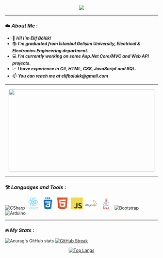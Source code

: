 <div id="header" align="center">
  <img src="https://media.giphy.com/media/SUcApSWjPwQMARvcM8/giphy.gif" width="100"/>
</div>

---

### :cloud: _About Me_ :
- 👋 **_Hi! I’m Elif Bölük!_**
- 📚 **_I’m graduated from İstanbul Gelişim University, Electrical & Electronics Engineering department._**
- 💻 **_I’m currently working on some Asp.Net Core/MVC and Web API projects._**
- 📈 **_I have experience in C#, HTML, CSS, JavaScript and SQL._**
- 📫 **_You can reach me at elifbolukk@gmail.com_**  


---

<div align="center">
  <img src="https://media.giphy.com/media/L1R1tvI9svkIWwpVYr/giphy.gif" width="480" height="270" frameBorder="0" />
</div>

---  
  
  
  


### :hammer_and_wrench: _Languages and Tools_ :

<div>
  <img src="https://cdn.jsdelivr.net/gh/devicons/devicon/icons/csharp/csharp-original.svg" title="CSharp" alt="CSharp" width="40" height="40"/>&nbsp;
  <img src="https://github.com/devicons/devicon/blob/master/icons/react/react-original-wordmark.svg" title="React" alt="React" width="40" height="40"/>&nbsp;
  <img src="https://github.com/devicons/devicon/blob/master/icons/css3/css3-plain-wordmark.svg"  title="CSS3" alt="CSS" width="40" height="40"/>&nbsp;
  <img src="https://github.com/devicons/devicon/blob/master/icons/html5/html5-original.svg" title="HTML5" alt="HTML" width="40" height="40"/>&nbsp;
  <img src="https://github.com/devicons/devicon/blob/master/icons/javascript/javascript-original.svg" title="JavaScript" alt="JavaScript" width="40" height="40"/>&nbsp;
  <img src="https://github.com/devicons/devicon/blob/master/icons/mysql/mysql-original-wordmark.svg" title="MySQL"  alt="MySQL" width="40" height="40"/>&nbsp;
  <img src="https://github.com/devicons/devicon/blob/master/icons/java/java-original-wordmark.svg" title="Java" alt="Java" width="40" height="40"/>&nbsp;
  <img src="https://cdn.jsdelivr.net/gh/devicons/devicon/icons/bootstrap/bootstrap-original-wordmark.svg" title="Bootstrap" alt="Bootstrap" width="40" height="40"/>&nbsp;
  <img src="https://cdn.jsdelivr.net/gh/devicons/devicon/icons/arduino/arduino-original-wordmark.svg" title="Arduino" alt="Arduino" width="40" height="40"/>&nbsp;
</div>

---


### :fire: _My Stats_ :


![Anurag's GitHub stats](https://github-readme-stats.vercel.app/api?username=elifboluk&show_icons=true&theme=vision-friendly-dark)
[![GitHub Streak](http://github-readme-streak-stats.herokuapp.com?user=elifboluk&theme=vision-friendly-dark&show_icons=true)](https://git.io/streak-stats)

<div align="center">

  [![Top Langs](https://github-readme-stats.vercel.app/api/top-langs/?username=elifboluk&layout=compact&theme=vision-friendly-dark)](https://github.com/anuraghazra/github-readme-stats)

</div>



<!--
**elifboluk/elifboluk** is a ✨ _special_ ✨ repository because its `README.md` (this file) appears on your GitHub profile.

Here are some ideas to get you started:


-->
